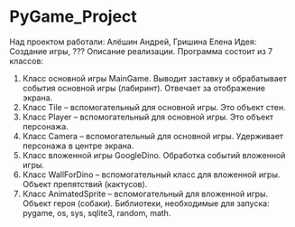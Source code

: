 # PyGame_Project
Над проектом работали: Алёшин Андрей, Гришина Елена
Идея: Создание игры, ???
Описание реализации. Программа состоит из 7 классов:
1.	Класс основной игры MainGame. Выводит заставку и обрабатывает события основной игры (лабиринт). Отвечает за отображение экрана.
2.	Класс Tile – вспомогательный для основной игры. Это объект стен.
3.	Класс Player – вспомогательный для основной игры. Это объект персонажа.
4.	Класс Camera – вспомогательный для основной игры. Удерживает персонажа в центре экрана.
5.	Класс вложенной игры GoogleDino. Обработка событий вложенной игры.
6.	Класс WallForDino – вспомогательный класс для вложенной игры. Объект препятствий (кактусов).
7.	Класс AnimatedSprite – вспомогательный для вложенной игры. Объект героя (собаки).
Библиотеки, необходимые для запуска: pygame, os, sys, sqlite3, random, math.
